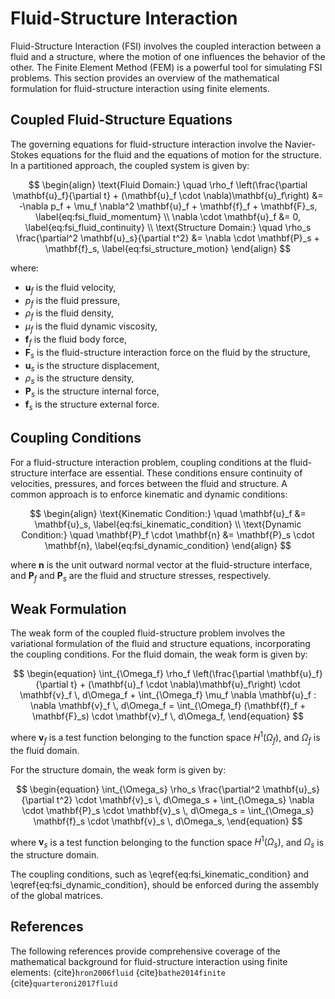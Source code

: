 # Fluid-Structure Interaction


Fluid-Structure Interaction (FSI) involves the coupled interaction between a fluid and a structure, where the motion of one influences the behavior of the other. The Finite Element Method (FEM) is a powerful tool for simulating FSI problems. This section provides an overview of the mathematical formulation for fluid-structure interaction using finite elements.

## Coupled Fluid-Structure Equations

The governing equations for fluid-structure interaction involve the Navier-Stokes equations for the fluid and the equations of motion for the structure. In a partitioned approach, the coupled system is given by:

$$
\begin{align}
    \text{Fluid Domain:} \quad \rho_f \left(\frac{\partial \mathbf{u}_f}{\partial t} + (\mathbf{u}_f \cdot \nabla)\mathbf{u}_f\right) &= -\nabla p_f + \mu_f \nabla^2 \mathbf{u}_f + \mathbf{f}_f + \mathbf{F}_s, \label{eq:fsi_fluid_momentum} \\
    \nabla \cdot \mathbf{u}_f &= 0, \label{eq:fsi_fluid_continuity} \\
    \text{Structure Domain:} \quad \rho_s \frac{\partial^2 \mathbf{u}_s}{\partial t^2} &= \nabla \cdot \mathbf{P}_s + \mathbf{f}_s, \label{eq:fsi_structure_motion}
\end{align}
$$

where:

- $\mathbf{u}_f$ is the fluid velocity,
- $p_f$ is the fluid pressure,
- $\rho_f$ is the fluid density,
- $\mu_f$ is the fluid dynamic viscosity,
- $\mathbf{f}_f$ is the fluid body force,
- $\mathbf{F}_s$ is the fluid-structure interaction force on the fluid by the structure,
- $\mathbf{u}_s$ is the structure displacement,
- $\rho_s$ is the structure density,
- $\mathbf{P}_s$ is the structure internal force,
- $\mathbf{f}_s$ is the structure external force.

## Coupling Conditions

For a fluid-structure interaction problem, coupling conditions at the fluid-structure interface are essential. These conditions ensure continuity of velocities, pressures, and forces between the fluid and structure. A common approach is to enforce kinematic and dynamic conditions:

$$
\begin{align}
    \text{Kinematic Condition:} \quad \mathbf{u}_f &= \mathbf{u}_s, \label{eq:fsi_kinematic_condition} \\
    \text{Dynamic Condition:} \quad \mathbf{P}_f \cdot \mathbf{n} &= \mathbf{P}_s \cdot \mathbf{n}, \label{eq:fsi_dynamic_condition}
\end{align}
$$

where $\mathbf{n}$ is the unit outward normal vector at the fluid-structure interface, and $\mathbf{P}_f$ and $\mathbf{P}_s$ are the fluid and structure stresses, respectively.

## Weak Formulation

The weak form of the coupled fluid-structure problem involves the variational formulation of the fluid and structure equations, incorporating the coupling conditions. For the fluid domain, the weak form is given by:

$$
\begin{equation}
    \int_{\Omega_f} \rho_f \left(\frac{\partial \mathbf{u}_f}{\partial t} + (\mathbf{u}_f \cdot \nabla)\mathbf{u}_f\right) \cdot \mathbf{v}_f \, d\Omega_f + \int_{\Omega_f} \mu_f \nabla \mathbf{u}_f : \nabla \mathbf{v}_f \, d\Omega_f = \int_{\Omega_f} (\mathbf{f}_f + \mathbf{F}_s) \cdot \mathbf{v}_f \, d\Omega_f,
\end{equation}
$$

where $\mathbf{v}_f$ is a test function belonging to the function space $H^1(\Omega_f)$, and $\Omega_f$ is the fluid domain.

For the structure domain, the weak form is given by:

$$
\begin{equation}
    \int_{\Omega_s} \rho_s \frac{\partial^2 \mathbf{u}_s}{\partial t^2} \cdot \mathbf{v}_s \, d\Omega_s + \int_{\Omega_s} \nabla \cdot \mathbf{P}_s \cdot \mathbf{v}_s \, d\Omega_s = \int_{\Omega_s} \mathbf{f}_s \cdot \mathbf{v}_s \, d\Omega_s,
\end{equation}
$$

where $\mathbf{v}_s$ is a test function belonging to the function space $H^1(\Omega_s)$, and $\Omega_s$ is the structure domain.

The coupling conditions, such as \eqref{eq:fsi_kinematic_condition} and \eqref{eq:fsi_dynamic_condition}, should be enforced during the assembly of the global matrices.

## References

The following references provide comprehensive coverage of the mathematical background for fluid-structure interaction using finite elements: {cite}`hron2006fluid`  {cite}`bathe2014finite` {cite}`quarteroni2017fluid`
